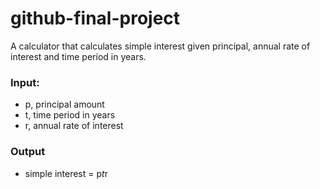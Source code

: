 # github-final-project

A calculator that calculates simple interest given principal, annual rate of interest and time period in years.

### Input:

-   p, principal amount  
-   t, time period in years
-   r, annual rate of interest

### Output
-  simple interest = p*t*r
